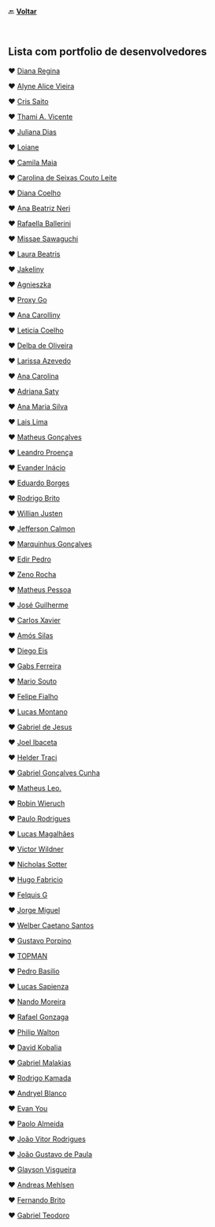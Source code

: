 🔙 [**Voltar**](https://github.com/reginadiana/empresas-tech-por-nicho)

<br/>

## Lista com portfolio de desenvolvedores

:heart: [Diana Regina](https://dianaregina.netlify.app/)

:heart: [Alyne Alice Vieira](https://alynealicevieira.netlify.app/#)

:heart: [Cris Saito](https://crisaito.netlify.app/)

:heart: [Thami A. Vicente](https://thamiavicente.github.io/)

:heart: [Juliana Dias](https://juliana.dev/)

:heart: [Loiane](https://loiane.com/)

:heart: [Camila Maia](https://www.cmaiacd.com/)

:heart: [Carolina de Seixas Couto Leite](https://carolinaseixas.github.io/portfolio/)

:heart: [Diana Coelho](http://dianacoelho.com.br/)

:heart: [Ana Beatriz Neri](https://ananeri.dev/)

:heart: [Rafaella Ballerini](https://beacons.ai/rafaballerini)

:heart: [Missae Sawaguchi](https://sawastudio.me/#start)

:heart: [Laura Beatris](https://laurabeatris.com/)

:heart: [Jakeliny](https://jakeliny.com.br/)

:heart: [Agnieszka](https://womanonrails.com/about)

:heart: [Proxy Go](https://proxygo.com.br/)

:heart: [Ana Carolliny](https://portfolio-anacarolliny.netlify.app/)

:heart: [Leticia Coelho](https://linktr.ee/engenheira.coelho)

:heart: [Delba de Oliveira](https://delba.dev/)

:heart: [Larissa Azevedo](https://beacons.ai/usakimodoki) 

:heart: [Ana Carolina](https://chesdra.vercel.app/)

:heart: [Adriana Saty](https://www.adrianasaty.com/links)

:heart: [Ana Maria Silva](https://www.anamariasilva.com.br/)

:heart: [Lais Lima](https://bio.link/laislima_dev)

:heart: [Matheus Gonçalves](https://matheus.dev/)

:heart: [Leandro Proença](https://leandronsp.com/)

:heart: [Evander Inácio](https://www.evanderinacio.com/)

:heart: [Eduardo Borges](https://61e59dcf10fde3fa1ca706b2--keen-montalcini-4cd445.netlify.app/)

:heart: [Rodrigo Brito](https://www.rodrigobrito.dev.br/)

:heart: [Willian Justen](https://willianjusten.com.br/)

:heart: [Jefferson Calmon](https://jeffersoncalmon.dev/)

:heart: [Marquinhus Gonçalves](https://marquinhusgoncalves.com/)

:heart: [Edir Pedro](https://edirpedro.com.br/)

:heart: [Zeno Rocha](https://zenorocha.com/)

:heart: [Matheus Pessoa](http://matheusmpessoa.github.io/)

:heart: [José Guilherme](https://jgbpedro.github.io/)

:heart: [Carlos Xavier](https://www.carlosxavier.dev.br/)

:heart: [Amós Silas](https://asilas.com.br/)

:heart: [Diego Eis](https://diegoeis.com/)

:heart: [Gabs Ferreira](http://gabsferreira.com/)

:heart: [Mario Souto](https://mariosouto.com/)

:heart: [Felipe Fialho](https://www.felipefialho.com/)

:heart: [Lucas Montano](https://lucasmontano.com/)

:heart: [Gabriel de Jesus](https://www.gabrieldejesus.dev/)

:heart: [Joel Ibaceta](https://joelibaceta.github.io/)

:heart: [Helder Traci](https://helderdiin.github.io/)

:heart: [Gabriel Gonçalves Cunha](https://portfoliogabrielgc.netlify.app/)

:heart: [Matheus Leo.](https://matheusleo.github.io/my-profile/)

:heart: [Robin Wieruch](https://www.robinwieruch.de/)

:heart: [Paulo Rodrigues](https://redpills.netlify.app/)

:heart: [Lucas Magalhães](https://lucasrmagalhaes.github.io/)

:heart: [Victor Wildner](https://linktr.ee/vcwild)

:heart: [Nicholas Sotter](https://devsotter.github.io/portfolio-nicholas/)

:heart: [Hugo Fabricio](https://hugofabricio.com/)

:heart: [Felquis G](https://tbbc.app/)

:heart: [Jorge Miguel](https://not-faceroll-port.vercel.app/)

:heart: [Welber Caetano Santos](https://welberc.github.io/CurriculoEmSite2.0/)

:heart: [Gustavo Porpino](https://about.me/gporpino)

:heart: [TOPMAN](https://whaha-ha.github.io/)

:heart: [Pedro Basilio](https://artiumdominus.github.io/)

:heart: [Lucas Sapienza](https://sap1enza.github.io/)

:heart: [Nando Moreira](https://nandomoreira.dev/)

:heart: [Rafael Gonzaga](https://rafaelgss.github.io/portfolio/)

:heart: [Philip Walton](https://philipwalton.com/)

:heart: [David Kobalia](https://daweedkob.github.io/)

:heart: [Gabriel Malakias](https://gabrielmalakias.com.br/)

:heart: [Rodrigo Kamada](https://rodrigo.kamada.com.br/profile)

:heart: [Andryel Blanco](https://andryelblanco.vercel.app/)

:heart: [Evan You](https://evanyou.me/)

:heart: [Paolo Almeida](https://paoloalmeida.github.io/)

:heart: [João Vitor Rodrigues](https://joaorn.github.io/minhas-redes/)

:heart: [João Gustavo de Paula](https://joaogustavo.com.br/)

:heart: [Glayson Visgueira](https://glaysonvisgueira.vercel.app/)

:heart: [Andreas Mehlsen](https://andreasbm.github.io/)

:heart: [Fernando Brito](https://fernandobritto.github.io/)

:heart: [Gabriel Teodoro](https://www.gabrielteodoro.com/pt-BR)
